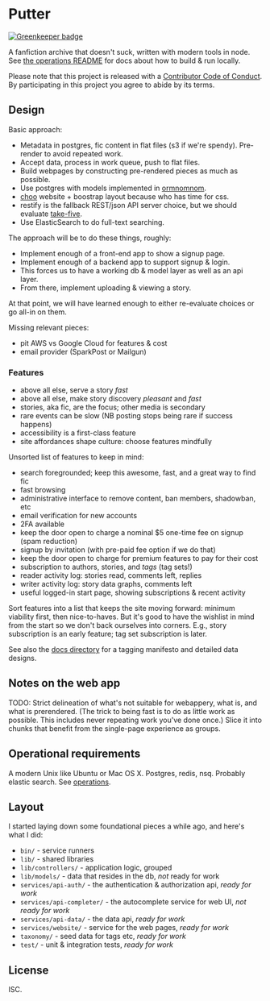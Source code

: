 # Putter

[![Greenkeeper badge](https://badges.greenkeeper.io/ceejbot/putter.svg)](https://greenkeeper.io/)

A fanfiction archive that doesn't suck, written with modern tools in node. See [the operations README](./operations/README.md) for docs about how to build & run locally.

Please note that this project is released with a [Contributor Code of Conduct](code-of-conduct.md). By participating in this project you agree to abide by its terms.

## Design

Basic approach:

- Metadata in postgres, fic content in flat files (s3 if we're spendy). Pre-render to avoid repeated work.
- Accept data, process in work queue, push to flat files.
- Build webpages by constructing pre-rendered pieces as much as possible.
- Use postgres with models implemented in [ormnomnom](https://github.com/chrisdickinson/ormnomnom).
- [choo](https://github.com/yoshuawuyts/choo) website + boostrap layout because who has time for css.
- restify is the fallback REST/json API server choice, but we should evaluate [take-five](https://github.com/scriptollc/take-five).
- Use ElasticSearch to do full-text searching.

The approach will be to do these things, roughly:

- Implement enough of a front-end app to show a signup page.
- Implement enough of a backend app to support signup & login.
- This forces us to have a working db & model layer as well as an api layer.
- From there, implement uploading & viewing a story.

At that point, we will have learned enough to either re-evaluate choices or go all-in on them.

Missing relevant pieces:

- pit AWS vs Google Cloud for features & cost
- email provider (SparkPost or Mailgun)

### Features

- above all else, serve a story *fast*
- above all else, make story discovery *pleasant* and *fast*
- stories, aka fic, are the focus; other media is secondary
- rare events can be slow (NB posting stops being rare if success happens)
- accessibility is a first-class feature
- site affordances shape culture: choose features mindfully

Unsorted list of features to keep in mind:

- search foregrounded; keep this awesome, fast, and a great way to find fic
- fast browsing
- administrative interface to remove content, ban members, shadowban, etc
- email verification for new accounts
- 2FA available
- keep the door open to charge a nominal $5 one-time fee on signup (spam reduction)
- signup by invitation (with pre-paid fee option if we do that)
- keep the door open to charge for premium features to pay for their cost
- subscription to authors, stories, and *tags* (tag sets!)
- reader activity log: stories read, comments left, replies
- writer activity log: story data graphs, comments left
- useful logged-in start page, showing subscriptions & recent activity

Sort features into a list that keeps the site moving forward: minimum viability first, then nice-to-haves. But it's good to have the wishlist in mind from the start so we don't back ourselves into corners. E.g., story subscription is an early feature; tag set subscription is later.

See also the [docs directory](./docs) for a tagging manifesto and detailed data designs.

## Notes on the web app

TODO: Strict delineation of what's not suitable for webappery, what is, and what is prerendered. (The trick to being fast is to do as little work as possible. This includes never repeating work you've done once.) Slice it into chunks that benefit from the single-page experience as groups.

## Operational requirements

A modern Unix like Ubuntu or Mac OS X. Postgres, redis, nsq. Probably elastic search. See [operations](./operations).

## Layout

I started laying down some foundational pieces a while ago, and here's what I did:

* `bin/` - service runners
* `lib/` - shared libraries
* `lib/controllers/` - application logic, grouped
* `lib/models/` - data that resides in the db, *not* ready for work
* `services/api-auth/` - the authentication & authorization api, *ready for work*
* `services/api-completer/` - the autocomplete service for web UI, *not ready for work*
* `services/api-data/` - the data api, *ready for work*
* `services/website/` - service for the web pages, *ready for work*
* `taxonomy/` - seed data for tags etc, *ready for work*
* `test/` - unit & integration tests, *ready for work*

## License

ISC.
